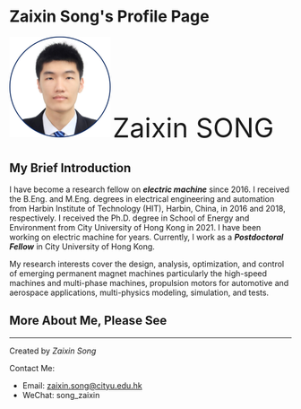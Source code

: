 # Zaixin Song's Profile Page

<img src="https://github.com/songzaixin/cv/raw/zxs-patch-cv/image/icon1.jpg" alt="image-icon1" style="zoom:25%;" />
<left><font size=12> Zaixin SONG </font></left>

## My Brief Introduction

I have become a research fellow on ***electric machine*** since 2016. I received the B.Eng. and M.Eng. degrees in electrical engineering and automation from Harbin Institute of Technology (HIT), Harbin, China, in 2016 and 2018, respectively. I received the Ph.D. degree in School of Energy and Environment from City University of Hong Kong in 2021. I have been working on electric machine for years. Currently, I work as a ***Postdoctoral Fellow*** in City University of Hong Kong. 

My research interests cover the design, analysis, optimization, and control of emerging permanent magnet machines particularly the high-speed machines and multi-phase machines, propulsion motors for automotive and aerospace applications, multi-physics modeling, simulation, and tests.

## More About Me, Please See
---

Created by *Zaixin Song*

Contact Me: 
* Email: zaixin.song@cityu.edu.hk
* WeChat: song_zaixin
